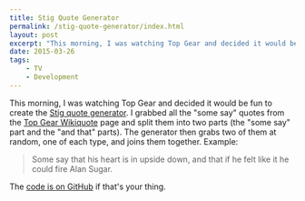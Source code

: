```yaml
---
title: Stig Quote Generator
permalink: /stig-quote-generator/index.html
layout: post
excerpt: "This morning, I was watching Top Gear and decided it would be fun to create the Stig quote generator."
date: 2015-03-26
tags:
    - TV
    - Development
---
```


This morning, I was watching Top Gear and decided it would be fun to create the [Stig quote generator](http://code.robblewis.me/stig-quotes/). I grabbed all the "some say" quotes from the [Top Gear Wikiquote](http://en.wikiquote.org/wiki/Top_Gear) page and split them into two parts (the "some say" part and the "and that" parts). The generator then grabs two of them at random, one of each type, and joins them together. Example:

> Some say that his heart is in upside down, and that if he felt like it he could fire Alan Sugar.


The [code is on GitHub](https://github.com/rmlewisuk/stig-quotes) if that's your thing.
